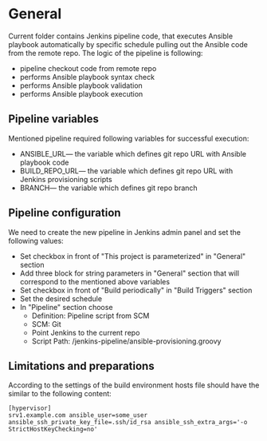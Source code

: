 # General
Current folder contains Jenkins pipeline code, that executes Ansible playbook automatically by specific schedule pulling out the Ansible code from the remote repo. The logic of the pipeline is following:
- pipeline checkout code from remote repo
- performs Ansible playbook syntax check
- performs Ansible playbook validation
- performs Ansible playbook execution

## Pipeline variables
Mentioned pipeline required following variables for successful execution:
- ANSIBLE_URL— the variable which defines git repo URL with Ansible playbook code
- BUILD_REPO_URL— the variable which defines git repo URL with Jenkins provisioning scripts
- BRANCH— the variable which defines git repo branch

## Pipeline configuration
We need to create the new pipeline in Jenkins admin panel and set the following values:
- Set checkbox in front of "This project is parameterized" in "General" section
- Add three block for string parameters in "General" section that will correspond to the mentioned above variables
- Set checkbox in front of "Build periodically" in "Build Triggers" section
- Set the desired schedule
- In "Pipeline" section choose 
   - Definition: Pipeline script from SCM
   - SCM: Git
   - Point Jenkins to the current repo
   - Script Path: /jenkins-pipeline/ansible-provisioning.groovy

## Limitations and preparations
According to the settings of the build environment hosts file should have the similar to the following content:
```
[hypervisor]
srv1.example.com ansible_user=some_user ansible_ssh_private_key_file=.ssh/id_rsa ansible_ssh_extra_args='-o StrictHostKeyChecking=no'
```
